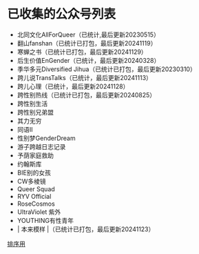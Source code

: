 # 已收集的公众号列表

- 北同文化AllForQueer（已统计,最后更新20230515）
- 翻山fanshan（已统计已打包，最后更新20241119）
- 寒蝉之书（已统计已打包，最后更新20241129）
- 后生价值EnGender（已统计，最后更新20240328）
- 季华多元Diversified Jihua（已统计已打包，最后更新20230310）
- 跨儿说TransTalks（已统计，最后更新20241113）
- 跨儿心理（已统计，最后更新20241128）
- 跨性别热线（已统计已打包，最后更新20240825）
- 跨性别生活
- 跨性别兄弟盟
- 其力无穷
- 同语II
- 性别梦GenderDream
- 游子跨越日志记录
- 予荫家庭救助
- 约翰斯库
- BIE别的女孩
- CW多棱镜
- Queer Squad
- RYV Official
- RoseCosmos
- UltraViolet 紫外
- YOUTHING有性青年
- | 本来模样 |（已统计已打包，最后更新20241123）

[排序用](http://life.chacuo.net/converttextsort)